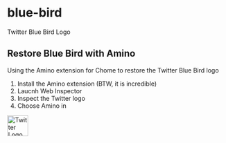 # blue-bird
Twitter Blue Bird Logo

## Restore Blue Bird with Amino
Using the Amino extension for Chome to restore the Twitter Blue Bird logo
1. Install the Amino extension (BTW, it is incredible)
2. Laucnh Web Inspector
3. Inspect the Twitter logo
4. Choose Amino in 

<img src="https://github.com/twitter-blue-logo.svg" alt="Twitter Logo" width="48" height="48" border="0" />

